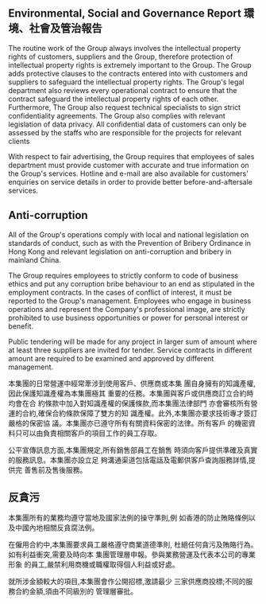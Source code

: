 ## Environmental, Social and Governance Report 環境、社會及管治報告

The routine work of the Group always involves the intellectual property rights of customers, suppliers and the Group, therefore protection of intellectual property rights is extremely important to the Group. The Group adds protective clauses to the contracts entered into with customers and suppliers to safeguard the intellectual property rights. The Group's legal department also reviews every operational contract to ensure that the contract safeguard the intellectual property rights of each other. Furthermore, The Group also request technical specialists to sign strict confidentiality agreements. The Group also complies with relevant legislation of data privacy. All confidential data of customers can only be assessed by the staffs who are responsible for the projects for relevant clients

With respect to fair advertising, the Group requires that employees of sales department must provide customer with accurate and true information on the Group's services. Hotline and e-mail are also available for customers' enquiries on service details in order to provide better before-and-aftersale services.

## **Anti-corruption**

All of the Group's operations comply with local and national legislation on standards of conduct, such as with the Prevention of Bribery Ordinance in Hong Kong and relevant legislation on anti-corruption and bribery in mainland China.

The Group requires employees to strictly conform to code of business ethics and put any corruption bribe behaviour to an end as stipulated in the employment contracts. In the cases of conflict of interest, it must be reported to the Group's management. Employees who engage in business operations and represent the Company's professional image, are strictly prohibited to use business opportunities or power for personal interest or benefit.

Public tendering will be made for any project in larger sum of amount where at least three suppliers are invited for tender. Service contracts in different amount are required to be examined and approved by different management.

本集團的日常營運中經常牽涉到使用客戶、供應商或本集 團自身擁有的知識產權,因此保護知識產權為本集團極其 重要的任務。本集團與客戶或供應商訂立合約時均會在合 約條款中加入對知識產權的保護條款,而本集團法律部門 亦會審核所有營運的合約,確保合約條款保障了雙方的知 識產權。此外,本集團亦要求技術專才簽訂嚴格的保密協 議。本集團亦已遵守所有有關資料保密的法律。所有客戶 的機密資料只可以由負責相關客戶的項目工作的員工存取。

公平宣傳訊息方面,本集團規定,所有銷售部員工在銷售 時須向客戶提供準確及真實的服務訊息。本集團亦設立足 夠溝通渠道包括電話及電郵供客戶查詢服務詳情,提供完 善售前及售後服務。

## 反貪污

本集團所有的業務均遵守當地及國家法例的操守準則,例 如香港的防止賄賂條例以及中國內地相關反貪腐法例。

在僱用合約中,本集團要求員工嚴格遵守商業道德準則, 杜絕任何貪污及賄賂行為。如有利益衝突,需要及時向本 集團管理層申報。參與業務營運及代表本公司的專業形象 的員工,嚴禁利用商機或職權取得個人利益或好處。

就所涉金額較大的項目,本集團會作公開招標,激請最少 三家供應商投標;不同的服務合約金額,須由不同級別的 管理層審批。